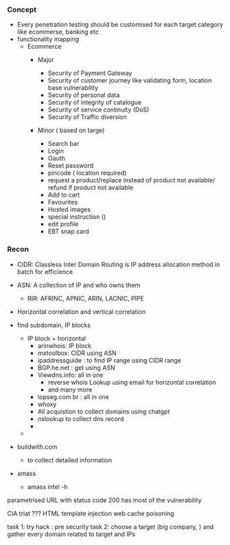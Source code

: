 
### Concept
- Every penetration testing should be customised for each target category like ecommerse, banking etc
- functionality mapping
  - Ecommerce
    - Major
      * Security of Payment Gateway
      * Security of customer journey like validating form, location base vulnerability
      * Security of personal data
      * Security of integrity of catalogue
      * Security of service continuity (DoS)
      * Security of Traffic diversion

    - Minor ( based on targe)
      * Search bar
      * Login
      * Oauth
      * Reset password
      * pincode ( location required)
      * request a product/replace instead of product not available/ refund if product not available
      * Add to cart
      * Favourites
      * Hosted images
      * special instruction ()
      * edit profile
      * EBT snap card
  

### Recon
- CIDR: Classless Inter Domain Routing is IP address allocation method in batch for efficience
- ASN: A collection of IP and who owns them
  - RIR: AFRINC, APNIC, ARIN, LACNIC, PIPE
- Horizontal correlation and vertical correlation

- find subdomain, IP blocks 
  - IP block + horizontal
    - arinwhois: IP block
    - mxtoolbox: CIDR using ASN
    - ipaddressguide :  to find IP range using CIDR range
    - BGP.he.net : get using ASN
    - Viewdns.info: all in one
      - reverse whois Lookup using email for horizontal correlation
      - and many more
    - lopseg.com br : all in one
    - whoxy
    - All acquistion to collect domains using chatgpt
    - nslookup to collect dns record
    - 
  - 

- buildwith.com 
  - to collect detailed information
- amass
  - amass intel -h



parametrised URL with status code 200 has most of the vulnerability

CIA triat ???
HTML template injection
web cache poisoning


task 1: try hack : pre  security
task 2: choose a target (big company, ) and gather every domain related to target and IPs
